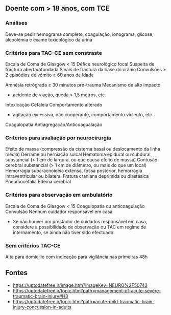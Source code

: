 ## Doente com > 18 anos, com TCE

### Análises

Deve-se pedir hemograma completo, coagulação, ionograma, glicose, alcoolémia e exame toxicológico da urina

### Critérios para TAC-CE sem constraste
Escala de Coma de Glasgow < 15
Défice neurológico focal
Suspeita de fractura aberta/afundada
Sinais de fractura da base do crânio
Convulsões
≥ 2 episódios de vómito
≥ 60 anos de idade

Amnésia retrógrada ≥ 30 minutos pré-trauma
Mecanismo de alto impacto 
- acidente de viação, queda > 1,5 metros, etc.


Intoxicação
Cefaleia
Comportamento alterado
- agitação excessiva, não cooperante, comportamento violento, etc.


Coagulopatia
Antiagregação/Anticoagualação

### Critérios para avaliação por neurocirurgia
Efeito de massa (compressão da cisterna basal ou deslocamento da linha média)
Derrame ou herniação sulcal
Hematoma epidural ou subdural substancial (> 1 cm de largura, ou que causa efeito de massa) 
Contusão cerebral substancial (> 1 cm de diâmetro, ou mais do que um local)
Hemorragia subaracnoideia extensa, fossa posterior, hemorragia intraventricular ou bilateral
Fratura craniana deprimida ou diastásica
Pneumocefalia
Edema cerebral 

### Critérios para observação em ambulatório
Escala de Coma de Glasgow < 15
Coagulopatia ou anticoagulação
Convulsão
Nenhum cuidador responsável em casa 
- Se não houver um prestador de cuidados responsável em casa, considere a possibilidade de observação ou TAC em regime de internamento, se ainda não tiver sido efectuado.

### Sem critérios TAC-CE

Alta para domícilio com indicação para vigilância nas primeiras 48h 

## Fontes
- https://uptodatefree.ir/image.htm?imageKey=NEURO%2F50743
- https://uptodatefree.ir/topic.htm?path=management-of-acute-severe-traumatic-brain-injury#H3
- https://uptodatefree.ir/topic.htm?path=acute-mild-traumatic-brain-injury-concussion-in-adults
